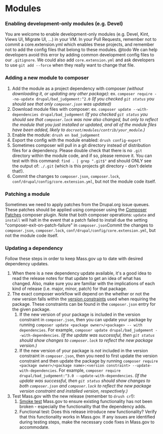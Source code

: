 # Modules

### Enabling development-only modules (e.g. Devel)

You are welcome to enable development-only modules (e.g. Devel, Kint, Views UI, Migrate UI, ...) in your VM. In your Pull Requests,
remember not to commit a core.extension.yml which enables these projects, and remember not to add the config files that
belong to these modules. @todo We can help developers avoid this error by adding common development config files to
our `.gitignore`. We could also add `core.extension.yml` and ask developers to use `git add --force` when they really want to change that
file.

### Adding a new module to composer

1. Add the module as a project dependency with composer _(without downloading it, or updating any other package)_: ex. `composer require --no-update drupal/bad_judgement:^2.0` _(If you checked `git status` you should see that only `composer.json` was updated)_
2. Download module files with composer: ex. `composer update --with-dependencies drupal/bad_judgement` _(If you checked `git status` you should see that `composer.lock` was now also changed, but only to reflect the module that you just installed or updated, and all of the module files have been added, likely to `docroot/modules/contrib/your_module`.)_
3. Enable the module: `drush en bad_judgement`
4. Export the config with the module enabled: `drush config-export`
5. Sometimes composer will pull in a git directory instead of distribution files for a dependency. Please double check that there is no `.git` directory within the module code, and if so, please remove it. You can test with this command: `find . | grep ".git$"` and should ONLY see the output of: `./.git` (which is this projects git directory - don't delete that!).
6. Commit the changes to `composer.json`, `composer.lock`, `conf/drupal/config/core.extension.yml`, but not the module code itself.

### Patching a module

Sometimes we need to apply patches from the Drupal.org issue queues. These patches should be applied using composer using the [Composer Patches](https://github.com/cweagans/composer-patches) composer plugin. Note that both composer operations: `update` and `install` will halt in the event that a patch failed to install due the setting "composer-exit-on-patch-failure" in `composer.json`Commit the changes to `composer.json`, `composer.lock`, `conf/drupal/config/core.extension.yml`, but not the module code itself.

### Updating a dependency

Follow these steps in order to keep Mass.gov up to date with desired dependency updates.

1. When there is a new dependency update available, it's a good idea to read the release notes for that update to get an idea of what has changed. Also, make sure you are familiar with the implications of each kind of release (i.e. major, minor, patch) for that package.
1. The exact composer workflow will depend on the whether or not the new version falls within the [version constraints](https://getcomposer.org/doc/01-basic-usage.md#package-version-constraints) used when requiring the package. These constraints can be found in the `composer.json` entry for the given package.
   1. If the new version of your package is included in the version constraint in `composer.json`, then you can update your package by running `composer update <package owner>/<package> -- with dependencies`. For example, `composer update drupal/bad_judgement --with-dependencies`. _(If the update was successful, then `git status` should show changes to `composer.lock` to reflect the new package version.)_
   1. If the new version of your package is _not_ included in the version constraint in `composer.json`, then you need to first update the version constraint and then update the package by running `composer require <package owner>/<package name>:<version constraint> --update-with-dependencies`. For example, `composer require drupal/bad_judgement:^3.0 --update-with-dependencies`. _(If the update was successful, then `git status` should show changes to both `composer.json` and `composer.lock` to reflect the new package version constraint and installed version, respectively.)_
1. Test Mass.gov with the new release (remember to `drush cr`!):
   1. [Smoke test](https://github.com/massgov/massgov-internal-docs/blob/master/releases/smoke_testing.md) Mass.gov to ensure existing functionality has not been broken - especially the functionality that the dependency adds.
   1. Functional test: Does this release introduce new functionality? Verify that this functionality works in Mass.gov. If any issues are identified during testing steps, make the necessary code fixes in Mass.gov to accommodate.
